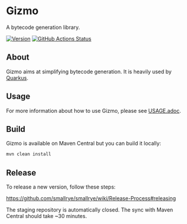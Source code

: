 # Gizmo

A bytecode generation library.

[![Version](https://img.shields.io/maven-central/v/io.quarkus.gizmo/gizmo?logo=apache-maven&style=for-the-badge)](https://search.maven.org/artifact/io.quarkus.gizmo/gizmo)
[![GitHub Actions Status](<https://img.shields.io/github/actions/workflow/status/quarkusio/gizmo/maven.yml?branch=main&logo=GitHub&style=for-the-badge>)](https://github.com/quarkusio/gizmo/actions?query=workflow%3A%22Gizmo+CI%22)

## About

Gizmo aims at simplifying bytecode generation.
It is heavily used by [Quarkus](https://quarkus.io).
 
## Usage

For more information about how to use Gizmo, please see [USAGE.adoc](USAGE.adoc).

## Build

Gizmo is available on Maven Central but you can build it locally:

```bash
mvn clean install
```

## Release

To release a new version, follow these steps:

https://github.com/smallrye/smallrye/wiki/Release-Process#releasing

The staging repository is automatically closed. The sync with Maven Central should take ~30 minutes.
